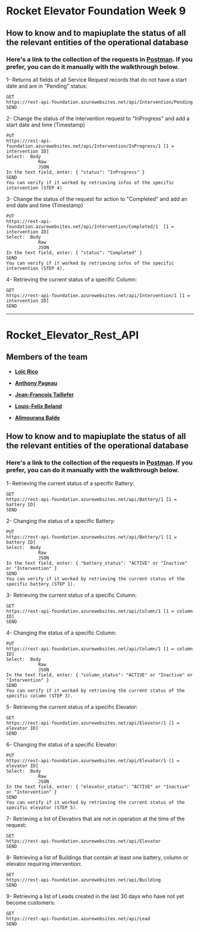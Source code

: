 # Rocket Elevator Foundation Week 9

## How to know and to mapiuplate the status of all the relevant entities of the operational database
### Here's a link to the collection of the requests in **[Postman]()**. If you prefer, you can do it manually with the walkthrough below.

1- Returns all fields of all Service Request records that do not have a start date and are in "Pending" status:

    GET 
    https://rest-api-foundation.azurewebsites.net/api/Intervention/Pending
    SEND
    
2- Change the status of the intervention request to "InProgress" and add a start date and time (Timestamp)

    PUT 
    https://rest-api-foundation.azurewebsites.net/api/Intervention/InProgress/1	[1 = intervention ID]
    Select:	 Body
                Raw
                JSON
    In the text field, enter: { "status": "InProgress" } 
    SEND
    You can verify if it worked by retrieving infos of the specific intervention (STEP 4)

3- Change the status of the request for action to "Completed" and add an end date and time (Timestamp)

    PUT 
    https://rest-api-foundation.azurewebsites.net/api/Intervention/Completed/1	[1 = intervention ID]
    Select:	 Body
                Raw
                JSON
    In the text field, enter: { "status": "Completed" } 
    SEND
    You can verify if it worked by retrieving infos of the specific intervention (STEP 4).
    
 4- Retrieving the current status of a specific Column:

    GET 
    https://rest-api-foundation.azurewebsites.net/api/Intervention/1 [1 = intervention ID]
    SEND

--------------------------------------------------------------------------------------------------------------------------------------------------------------------------------


# Rocket_Elevator_Rest_API
## Members of the team
- **[Loïc Rico](https://github.com/ricoloic)**

- **[Anthony Pageau](https://github.com/ricoloic)**

- **[Jean-Francois Taillefer](https://github.com/ricoloic)**

- **[Louis-Felix Beland](https://github.com/ricoloic)**

- **[Alimourana Balde](https://github.com/alimourana)**

## How to know and to mapiuplate the status of all the relevant entities of the operational database
### Here's a link to the collection of the requests in **[Postman](https://github.com/ricoloic/Rocket_Elevators_API/blob/master/Offer_Services_on_the_Internet.postman_collection.json/)**. If you prefer, you can do it manually with the walkthrough below.

1- Retrieving the current status of a specific Battery:

    GET 
    https://rest-api-foundation.azurewebsites.net/api/Battery/1	[1 = battery ID]
    SEND
    
2- Changing the status of a specific Battery:

    PUT 
    https://rest-api-foundation.azurewebsites.net/api/Battery/1	[1 = battery ID]
    Select:	 Body
                Raw
                JSON
    In the text field, enter: { "battery_status": "ACTIVE" or "Inactive" or "Intervention" } 
    SEND
    You can verify if it worked by retrieving the current status of the specific battery (STEP 1).
    
3- Retrieving the current status of a specific Column:

    GET 
    https://rest-api-foundation.azurewebsites.net/api/Column/1 [1 = column ID]
    SEND
    
4- Changing the status of a specific Column:

    PUT 
    https://rest-api-foundation.azurewebsites.net/api/Column/1 [1 = column ID]
    Select:  Body
                Raw
                JSON
    In the text field, enter: { "column_status": "ACTIVE" or "Inactive" or "Intervention" } 
    SEND
    You can verify if it worked by retrieving the current status of the specific column (STEP 3).
    
5- Retrieving the current status of a specific Elevator:

    GET 
    https://rest-api-foundation.azurewebsites.net/api/Elevator/1 [1 = elevator ID]
    SEND
    
6- Changing the status of a specific Elevator:

    PUT 
    https://rest-api-foundation.azurewebsites.net/api/Elevator/1 [1 = elevator ID]
    Select:  Body
                Raw
                JSON
    In the text field, enter: { "elevator_status": "ACTIVE" or "Inactive" or "Intervention" }
    SEND
    You can verify if it worked by retrieving the current status of the specific elevator (STEP 5).
    
7- Retrieving a list of Elevators that are not in operation at the time of the request:

    GET 
    https://rest-api-foundation.azurewebsites.net/api/Elevator
    SEND
    
8- Retrieving a list of Buildings that contain at least one battery, column or elevator requiring intervention:

    GET 
    https://rest-api-foundation.azurewebsites.net/api/Building
    SEND
    
9- Retrieving a list of Leads created in the last 30 days who have not yet become customers:

    GET 
    https://rest-api-foundation.azurewebsites.net/api/Lead
    SEND 



